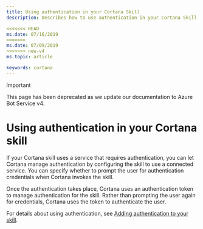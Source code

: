 ```yaml
---
title: Using authentication in your Cortana Skill
description: Describes how to use authentication in your Cortana Skill.

<<<<<<< HEAD
ms.date: 07/16/2019
=======
ms.date: 07/09/2019
>>>>>>> new-v4
ms.topic: article

keywords: cortana
---
```


> [!IMPORTANT]
> This page has been deprecated as we update our documentation to Azure Bot Service v4.

# Using authentication in your Cortana skill

If your Cortana skill uses a service that requires authentication, you can let Cortana manage authentication by configuring the skill to use a connected service. You can specify whether to prompt the user for authentication credentials when Cortana invokes the skill.

Once the authentication takes place, Cortana uses an authentication token to manage authentication for the skill. Rather than prompting the user again for credentials, Cortana uses the token to authenticate the user. <!-- In this module, you'll learn how to customize the **Mixtape** skill developed in previous modules to use authentication. -->

For details about using authentication, see [Adding authentication to your skill](./authentication.md).
